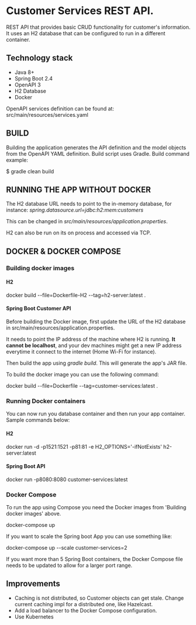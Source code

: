 # Customer Services REST API.

REST API that provides basic CRUD functionality for customer's information. It uses an H2 database
that can be configured to run in a different container.

## Technology stack
- Java 8+
- Spring Boot 2.4
- OpenAPI 3
- H2 Database
- Docker


OpenAPI services definition can be found at: src/main/resources/services.yaml

## BUILD

Building the application generates the API definition and the model objects from the OpenAPI YAML definition. 
Build script uses Gradle. Build command example:

$ gradle clean build

## RUNNING THE APP WITHOUT DOCKER
The H2 database URL needs to point to the in-memory database, for instance:
_spring.datasource.url=jdbc:h2:mem:customers_ <br/>

This can be changed in _src/main/resources/application.properties_.

H2 can also be run on its on process and accessed via TCP.

## DOCKER & DOCKER COMPOSE
### Building docker images

#### H2
docker build --file=Dockerfile-H2 --tag=h2-server:latest .

#### Spring Boot Customer API
Before building the Docker image, first update the URL of the H2 database in src/main/resources/application.properties.

It needs to point the IP address of the machine where H2 is running. **It cannot be localhost**, and your dev machines
might get a new IP address everytime it connect to the internet (Home Wi-Fi for instance).

Then build the app using _gradle build_. This will generate the app's JAR file.

To build the docker image you can use the following command:

docker build --file=Dockerfile --tag=customer-services:latest .

### Running Docker containers
You can now run you database container and then run your app container. Sample commands below:

#### H2
docker run -d -p1521:1521 -p81:81 -e H2_OPTIONS='-ifNotExists' h2-server:latest

#### Spring Boot API
docker run -p8080:8080 customer-services:latest

### Docker Compose
To run the app using Compose you need the Docker images from 'Building docker images' above.

docker-compose up

If you want to scale the Spring boot App you can use something like:

docker-compose up --scale customer-services=2

If you want more than 5 Spring Boot containers, the Docker Compose file needs to be updated to allow for a larger
port range.

## Improvements
- Caching is not distributed, so Customer objects can get stale. Change current caching impl for a distributed one, like Hazelcast.
- Add a load balancer to the Docker Compose configuration.
- Use Kubernetes









